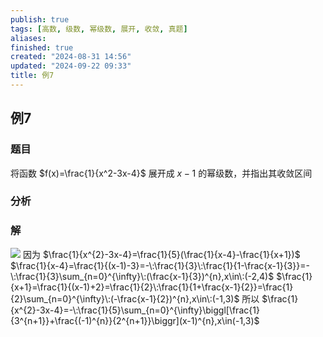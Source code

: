 ```yaml
---
publish: true
tags: [高数, 级数, 幂级数, 展开, 收敛, 真题]
aliases: 
finished: true
created: "2024-08-31 14:56"
updated: "2024-09-22 09:33"
title: 例7
---
```

## 例7
### 题目 
将函数 $f(x)=\frac{1}{x^2-3x-4}$ 展开成 $x-1$ 的幂级数，并指出其收敛区间
### 分析
### 解
![](https://img.hwenyi.live/202405201536987.webp)
因为 $\frac{1}{x^{2}-3x-4}=\frac{1}{5}(\frac{1}{x-4}-\frac{1}{x+1})$
$\frac{1}{x-4}=\frac{1}{(x-1)-3}=-\:\frac{1}{3}\:\frac{1}{1-\frac{x-1}{3}}=-\:\frac{1}{3}\sum_{n=0}^{\infty}\:(\frac{x-1}{3})^{n},x\in\:(-2,4)$ 
$\frac{1}{x+1}=\frac{1}{(x-1)+2}=\frac{1}{2}\:\frac{1}{1+\frac{x-1}{2}}=\frac{1}{2}\sum_{n=0}^{\infty}\:(-\frac{x-1}{2})^{n},x\in\:(-1,3)$ 
所以 $\frac{1}{x^{2}-3x-4}=-\:\frac{1}{5}\sum_{n=0}^{\infty}\biggl[\frac{1}{3^{n+1}}+\frac{(-1)^{n}}{2^{n+1}}\biggr](x-1)^{n},x\in(-1,3)$